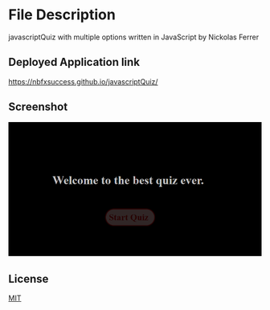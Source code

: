 # File Description

javascriptQuiz with multiple options written in JavaScript by Nickolas Ferrer

## Deployed Application link

https://nbfxsuccess.github.io/javascriptQuiz/


## Screenshot
![Password Generator](/assets/img/screenshot.png "Application Screenshot")


## License
[MIT](https://choosealicense.com/licenses/mit/)